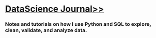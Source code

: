 # [DataScience Journal>>](https://github.com/SeanBeagle/DataScienceJournal/wiki)
### Notes and tutorials on how I use Python and SQL to explore, clean, validate, and analyze data.


